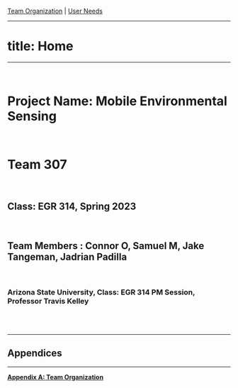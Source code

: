 [Team Organization](https://team307.github.io/Team-Organization/) | [User Needs](https://team307.github.io/User-Needs-Benchmarking-and-Requirements/)

---
# title: Home 
---

<br/>

# Project Name: Mobile Environmental Sensing

<br/>

# Team 307

<br/>

## Class: EGR 314, Spring 2023

<br/>

## Team Members : Connor O, Samuel M, Jake Tangeman, Jadrian Padilla

<br/>

### Arizona State University, Class: EGR 314 PM Session, Professor Travis Kelley

<br/>
  <br/>

---
## Appendices
---

[**Appendix A: Team Organization**](https://team307.github.io/Apendix-A-Team-Organization/)
